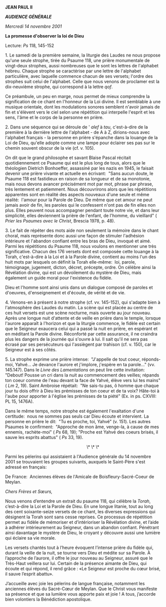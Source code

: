 **JEAN PAUL II**

***AUDIENCE GÉNÉRALE***

*Mercredi 14 novembre 2001*

**La promesse d'observer la loi de Dieu**

Lecture:
*Ps* 118, 145-152

1. Le samedi de la première semaine, la liturgie des Laudes ne nous propose qu'une seule strophe, tirée du Psaume 118, une prière monumentale de vingt-deux strophes, aussi nombreuses que le sont les lettres de l'alphabet hébreu. Chaque strophe se caractérise par une lettre de l'alphabet particulière, avec laquelle commence chacun de ses versets; l'ordre des strophes suit celui de l'alphabet. Celle que nous venons de proclamer est la dix-neuvième strophe, qui correspond à la lettre
*qof*.

Ce préambule, un peu en marge, nous permet de mieux comprendre la signification de ce chant en l'honneur de la Loi divine. Il est semblable à une musique orientale, dont les modulations sonores semblent n'avoir jamais de fin et s'élèvent vers le ciel selon une répétition qui interpelle l'esprit et les sens, l'âme et le corps de la personne en prière.

2. Dans une séquence qui se déroule de ' *alef* à *tau*, c'est-à-dire de la première à la dernière lettre de l'alphabet - de A à Z, dirions-nous avec l'alphabet français - la personne en prière s'épanche dans la louange de la Loi de Dieu, qu'elle adopte comme une lampe pour éclairer ses pas sur le chemin souvent obscur de la vie (cf. v. 105).

On dit que le grand philosophe et savant Blaise Pascal récitait quotidiennement ce Psaume qui est le plus long de tous, alors que le théologien Dietrich Bonhoeffer, assassiné par les nazis en 1945, le faisait devenir une prière vivante et actuelle en écrivant:  "Sans aucun doute, le Psaume 118 est fastidieux en raison de sa longueur et de sa monotonie, mais nous devons avancer précisément mot par mot, phrase par phrase, très lentement et patiemment. Nous découvrirons alors que les répétitions apparentes sont en réalité des aspects nouveaux d'une seule et même réalité:  l'amour pour la Parole de Dieu. De même que cet amour ne peut jamais avoir de fin, les paroles qui le confessent n'ont pas de fin elles non plus. Elles peuvent nous accompagner pendant toute notre vie, et dans leur simplicité, elles deviennent la prière de l'enfant, de l'homme, du vieillard" ( *Prier les Psaumes avec le Christ*, Brescia 1978, p. 48).

3. Le fait de répéter des mots aide non seulement la mémoire dans le chant choral, mais représente donc aussi une façon de stimuler l'adhésion intérieure et l'abandon confiant entre les bras de Dieu, invoqué et aimé. Parmi les répétitions du Psaume 118, nous voulons en mentionner une très significative. Chacun des 176 versets dont est composée cette louange à la Torah, c'est-à-dire à la Loi et à la Parole divine, contient au moins l'un des huit mots par lesquels on définit la Torah elle-même:  loi, parole, témoignage, jugement, dicton, décret, précepte, ordre. On célèbre ainsi la Révélation divine, qui est un dévoilement du mystère de Dieu, mais également un guide moral pour l'existence du fidèle.

Dieu et l'homme sont ainsi unis dans un dialogue composé de paroles et d'oeuvres, d'enseignement et d'écoute, de vérité et de vie.

4. Venons-en à présent à notre strophe (cf. vv. 145-152), qui s'adapte bien à l'atmosphère des Laudes du matin. La scène qui est placée au centre de ces huit versets est une scène nocturne, mais ouverte au jour nouveau. Après une longue nuit d'attente et de veille en prière dans le temple, lorsque l'aurore apparaît à l'horizon et que la liturgie commence, le fidèle est certain que le Seigneur exaucera celui qui a passé la nuit en prière, en espérant et en méditant la Parole divine. Réconforté par cette assurance, il ne craindra plus les dangers de la journée qui s'ouvre à lui. Il sait qu'il ne sera pas écrasé par ses persécuteurs qui l'assiègent par trahison (cf. v. 150), car le Seigneur est à ses côtés.

5. La strophe exprime une prière intense:  "J'appelle de tout coeur, réponds-moi, Yahvé... Je devance l'aurore et j'implore, j'espère en ta parole..." (vv. 145.147). Dans le *Livre des Lamentations* on peut lire cette invitation:  "Debout! Pousse un cri dans la nuit au commencement des veilles; répands ton coeur comme de l'eau devant la face de Yahvé, élève vers lui tes mains" ( *Lm* 2, 19). Saint Ambroise répétait:  "Ne sais-tu pas, ô homme que chaque jour tu dois offrir à Dieu les prémisses de ton coeur et de ta voix? Hâte-toi à l'aube pour apporter à l'église les prémisses de ta piété" (Ex. in ps. CXVIII:  PL 15, 1476A).

Dans le même temps, notre strophe est également l'exaltation d'une certitude:  nous ne sommes pas seuls car Dieu écoute et intervient. La personne en prière le dit:  "Tu es proche, toi, Yahvé" (v. 151). Les autres Psaumes le confirment:  "Approche de mon âme, venge-la, à cause de mes ennemis, rachète-moi" ( *Ps* 68, 19); "Proche est Yahvé des coeurs brisés, il sauve les esprits abattus" ( *Ps* 33, 19).

                                                                   \\* \\* \\*

Parmi les pèlerins qui assistaient à l'Audience générale du 14 novembre 2001 se trouvaient les groupes suivants, auxquels le Saint-Père s'est adressé en français:

De France:  Anciennes élèves de l'Amicale de Boisfleury-Sacré-Coeur de Meylan.

*Chers Frères et Sœurs,*

Nous venons d’entendre un extrait du psaume 118, qui célèbre la *Torah*, c’est-à-dire la Loi et la Parole de Dieu. En une longue litanie, tout au long des cent soixante-seize versets de ce chant, les diverses expressions qui désignent la Torah sont sans cesse reprises. Ce processus de répétition permet au fidèle de mémoriser et d’intérioriser la Révélation divine, et l’aide à adhérer intérieurement au Seigneur, dans un abandon confiant. Pénétrant ainsi davantage le mystère de Dieu, le croyant y découvre aussi une lumière qui éclaire sa vie morale.

Les versets chantés tout à l’heure évoquent l’intense prière du fidèle qui, durant la veille de la nuit, se tourne vers Dieu et médite sur sa Parole. À l’approche de l’aurore, il offre le jour nouveau au Seigneur, assuré que le Très-Haut veillera sur lui. Certain de la présence aimante de Dieu, qui écoute et qui répond, il rend grâce : «Le Seigneur est proche du cœur brisé, il sauve l’esprit abattu».

J’accueille avec joie les pèlerins de langue française, notamment les anciennes élèves du Sacré-Cœur de Meylan. Que le Christ vous manifeste sa présence et que sa lumière vous apporte paix et joie ! A tous, j’accorde bien volontiers la Bénédiction apostolique.